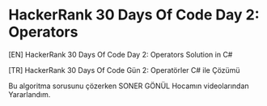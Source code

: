 # HackerRank 30 Days Of Code Day 2: Operators
[EN] HackerRank 30 Days Of Code Day 2: Operators Solution in C# 

[TR] HackerRank 30 Days Of Code Gün 2: Operatörler C# ile Çözümü 

Bu algoritma sorusunu çözerken SONER GÖNÜL Hocamın videolarından Yararlandım. 
